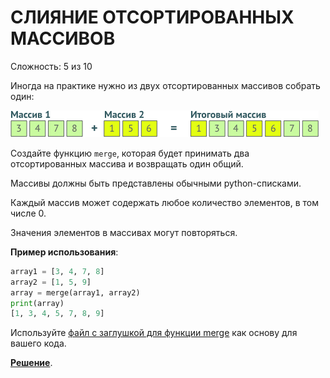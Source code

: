 # СЛИЯНИЕ ОТСОРТИРОВАННЫХ МАССИВОВ

Сложность: 5 из 10

Иногда на практике нужно из двух отсортированных массивов собрать один:

![](schema.png)

Создайте функцию `merge`, которая будет принимать два отсортированных массива и возвращать один общий.

Массивы должны быть представлены обычными python-списками.

Каждый массив может содержать любое количество элементов, в том числе 0.

Значения элементов в массивах могут повторяться.

**Пример использования**:

```python
array1 = [3, 4, 7, 8]
array2 = [1, 5, 9]
array = merge(array1, array2)
print(array)
[1, 3, 4, 5, 7, 8, 9]
```

Используйте [файл с заглушкой для функции merge](initial.py) как основу для вашего кода.

**[Решение](merge_arrays.py)**.